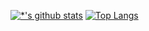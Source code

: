 [![*'s github stats](https://github-readme-stats.vercel.app/api?username=LeeJiu-Easy)](https://github.com/LeeJiu-Easy) [![Top Langs](https://github-readme-stats.vercel.app/api/top-langs/?username=LeeJiu-Easy)](https://github.com/LeeJiu-Easy/github-readme-stats)


<!--
**LeeJiu-Easy/LeeJiu-Easy** is a ✨ _special_ ✨ repository because its `README.md` (this file) appears on your GitHub profile.

Here are some ideas to get you started:

- 🔭 I’m currently working on ...
- 🌱 I’m currently learning ...
- 👯 I’m looking to collaborate on ...
- 🤔 I’m looking for help with ...
- 💬 Ask me about ...
- 📫 How to reach me: ...
- 😄 Pronouns: ...
- ⚡ Fun fact: ...
-->
